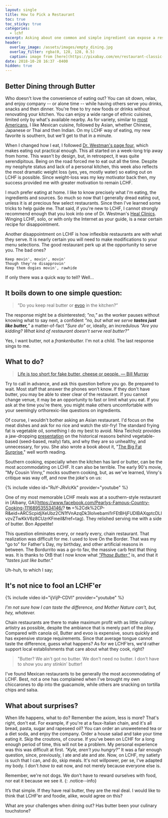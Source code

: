 ```yaml
---
layout: single
title: How to Pick a Restaurant
toc: true
toc_sticky: true
categories:
  - lchf
excerpt: Asking about one common and simple ingredient can expose a restaurant
header:
  overlay_image: /assets/images/empty_dining.jpg
  overlay_filter: rgba(0, 128, 128, 0.5)
  caption: image from [here](https://pixabay.com/en/restaurant-classic-interior-decor-601304/)
date: 2018-10-28 16:37 -0400
hidden: true
---
```


## Better Dining through Butter

Who doesn&#39;t love the convenience of eating out? You can sit down, relax, and enjoy company -- or alone time -- while having others serve you drinks, snacks and then dinner. You&#39;re free to try new foods or drinks without renovating your kitchen. You can enjoy a wide range of ethnic cuisines, limited only by what&#39;s available nearby. As for variety, similar to [most Americans](https://parade.com/397203/parade/top-10-ethnic-cuisines-americans-crave-most/), I like Mexican cuisine, followed by Asian, whether Chinese, Japanese or Thai and then Indian. On my LCHF way of eating, my new favorite is southern, but we&#39;ll get to that in a minute.

When I changed how I eat, I followed [Dr. Westman&#39;s page four](https://healclinics.com/dr-westman-page-4/?ref=page-4-screenack&amp;utm_source=delicious-butter&amp;utm_medium=social&amp;utm_campaign=page%204,screenack), which makes eating out practical enough. This all started on a week-long trip away from home. This wasn&#39;t by design, but, in retrospect, it was quite serendipitous. Being on the road forced me to eat out all the time. Despite my neophyte status and lack of a personal kitchen, this week also reflects the most dramatic weight loss (yes, yes, mostly water) so eating out on LCHF is possible. Since weight-loss was my key motivator back then, my success provided me with greater motivation to remain LCHF.

I much prefer eating at home. I like to know precisely what I&#39;m eating, the ingredients and sources. So much so now that I generally dread eating out, unless it is at precious few select restaurants. Since then I&#39;ve learned some tricks to help guide me. That said, if you&#39;re new to LCHF, I cannot strongly recommend enough that you look into one of Dr. Westman&#39;s [Heal Clinics](https://healclinics.com/). Winging LCHF, solo, or with only the Internet as your guide, is a near certain recipe for disappointment.

Another disappointment on LCHF is how inflexible restaurants are with what they serve. It is nearly certain you will need to make modifications to your menu selections. The good restaurant perk up at the opportunity to serve you. The bad ones? 

~~~~
Keep movin', movin', movin'
Though they're disapprovin'
Keep them dogies movin', rawhide
~~~~

If only there was a quick way to tell?  Well&hellip;

## It boils down to one simple question:

> ”Do you keep real butter or [evoo](https://www.rachaelray.com/2009/05/17/what-makes-evoo-evoo/ "Rachel Ray explains the acronym EVOO") in the kitchen?”

The response might be a disinterested; _&quot;no,&quot;_ as the worker pauses without knowing what to say next, a confident _&quot;no, but what we serve **tastes just like butter,**&quot;_ a matter-of-fact _&quot;Sure do&quot;_ or, ideally, an incredulous _&quot;Are you kidding? What kind of restaurant doesn&#39;t serve real butter?&quot;_

Yes, I want butter, not a *frankenbutter.* I'm not a child. The last response sings to me.

## What to do?

<blockquote markdown="block" class="twitter-tweet" data-lang="en"><p lang="en" dir="ltr"><a href="https://twitter.com/biiimurray/status/608336023098167298?lang=en">Life is too short for fake butter, cheese or people. &mdash; Bill Murray</a></p><script async src="//platform.twitter.com/widgets.js" charset="utf-8"></script></blockquote>


Try to call in advance, and ask this question before you go. Be prepared to wait. Most staff that answer the phones won’t know. If they don&#39;t have butter, you may be able to steer clear of the restaurant. If you cannot change venue, it may be an opportunity to fast or limit what you eat. If you ask at the time you&#39;re there, you might make others uncomfortable with your seemingly orthorexic-like questions on ingredients.

Of course, I wouldn&#39;t bother asking an Asian restaurant. I&#39;d focus on the meat dishes and ask for no rice and watch the stir-fry! The standard frying fat is vegetable oil, something I do my best to avoid. Nina Teicholz provides a jaw-dropping [presentation](https://www.youtube.com/watch?v=Q2UnOryQiIY) on the historical reasons behind vegetable-based (seed-based, really) fats, and why they are so unhealthy, and unnecessary, for you. She also wrote a book about it, &quot;[The Big Fat Surprise](https://thebigfatsurprise.com/),&quot; well worth reading.

Southern cooking, especially when the kitchen has lard or butter, can be the most accommodating on LCHF. It can also be terrible. The early 90&#39;s movie, &quot;My Cousin Vinny,&quot; mocks southern cooking, but, as we&#39;ve learned, Vinny&#39;s critique was way off, and now the joke&#39;s on us: 

{% include video id="RuY-JRvlcKk" provider="youtube" %}

One of my most memorable LCHF meals was at a southern-style restaurant in [Albany, GA](https://www.facebook.com/Pearlys-Famous-Country-Cooking-111689535534146/? __tn__ =%2Cdk%2CP-R&amp;eid=ARCScpidjXeUbz2CN1fVnAzqDk3loIvebaml1rFEtBHjFUDlBAXqptcDLIvzvZTwKkV6z8CUzrKFmeiI&amp;fref=tag). They relished serving me with a side of butter. Bon Appetite!

This question eliminates every, or nearly every, chain restaurant. That realization was difficult for me. I used to love On the Border. That was my &quot;go to&quot; for Father&#39;s Day, my birthday, and other artificial reasons in between. The Bordurrito was a go-to fav, the massive carb fest that thing was. It is thanks to OtB that I now know what [_&quot;Phase Butter,&quot;_](https://www.amazon.com/Phase-Liquid-Butter-Alternative-Pack/dp/B01C3JVC2K "Phase Butter") is, and that it _&quot;tastes just like butter.&quot;_ 

Uh-huh, to which I say;

## It&#39;s not nice to fool an LCHF&#39;er

{% include video id="ijVijP-CDVI" provider="youtube" %}

_I'm not sure how I can taste the difference, and Mother Nature can't, but, hey, whatever._

Chain restaurants are there to make maximum profit with as little culinary artistry as possible, despite the ambiance that is merely part of the ploy. Compared with canola oil, Butter and evoo is expensive, sours quickly and has expensive storage requirements. Since that average tongue cannot taste the difference, guess what happens? As for we LCHF’ers, we&#39;d rather support local establishments that care about what they cook, right?

> &quot;Butter? We ain&#39;t got no butter. We don&#39;t need no butter. I don&#39;t have to show you any stinkin&#39; butter!

I&#39;ve found Mexican restaurants to be generally the most accommodating of LCHF. Best, not a one has complained when I&#39;ve brought my own chiccarones to dip into the guacamole, while others are snacking on tortilla chips and salsa.

## What about surprises?

When life happens, what to do? Remember the axiom, less is more? That's right, don't eat. For example, if you're at a faux-Italian chain, and it's all bread, pasta, sugar and rapeseed oil? You can order an unsweetened tea or a diet soda, and enjoy the company. Order a house salad and take your time eating it. Skip the croutons, of course. If you've been on LCHF for a long enough period of time, this will not be a problem. My personal experience was this was difficult at first. _"Kyle, aren't you hungry?"_ It was a fair enough question, since, previously, I ate and ate and ate. Now, on LCHF, my satiety is such that I can, and do, skip meals. It's not willpower, per se, I've adapted my body. I don't _have to_ eat now, and not merely because everyone else is.

Remember, we're not dogs. We don't have to reward ourselves with food, nor eat it because we see it.
{: .notice--info}

It’s that simple. If they have real butter, they are the real deal. I would like to think that LCHF’er and foodie, alike, would agree on this?

What are your challenges when dining out? Has butter been your culinary touchstone?
